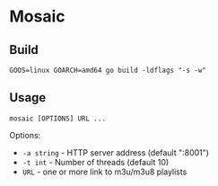 # Mosaic

## Build

```
GOOS=linux GOARCH=amd64 go build -ldflags "-s -w"
```

## Usage

```
mosaic [OPTIONS] URL ...
```

Options:

- `-a string` - HTTP server address (default ":8001")
- `-t int` - Number of threads (default 10)
- `URL` - one or more link to m3u/m3u8 playlists
